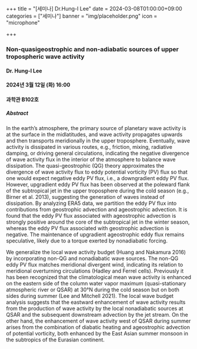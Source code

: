 ﻿+++
title = "[세미나] Dr.Hung-I Lee"
date = 2024-03-08T01:00:00+09:00
categories = ["세미나"]
banner = "img/placeholder.png"
icon = "microphone"

+++
### Non-quasigeostrophic and non-adiabatic sources of upper tropospheric wave activity

#### Dr. Hung-I Lee

#### 2024년 3월 12일 (화) 16:00

####  과학관 B102호

##### Abstract
In the earth’s atmosphere, the primary source of planetary wave activity is at the surface in the midlatitudes, and wave activity propagates upwards and then transports meridionally in the upper troposphere. Eventually, wave activity is dissipated in various routes, e.g., friction, mixing, radiative damping, or driving general circulations, indicating the negative divergence of wave activity flux in the interior of the atmosphere to balance wave dissipation. The quasi-geostrophic (QG) theory approximates the divergence of wave activity flux to eddy potential vorticity (PV) flux so that one would expect negative eddy PV flux, i.e., a downgradient eddy PV flux. However, upgradient eddy PV flux has been observed at the poleward flank of the subtropical jet in the upper troposphere during the cold season (e.g., Birner et al. 2013), suggesting the generation of waves instead of dissipation. By analyzing ERA5 data, we partition the eddy PV flux into contributions from geostrophic advection and ageostrophic advection. It is found that the eddy PV flux associated with ageostrophic advection is strongly positive around the core of the subtropical jet in the winter season, whereas the eddy PV flux associated with geostrophic advection is negative. The maintenance of upgradient ageostrophic eddy flux remains speculative, likely due to a torque exerted by nonadiabatic forcing. 

We generalize the local wave activity budget (Huang and Nakamura 2016) by incorporating non-QG and nonadiabatic wave sources. The non-QG eddy PV flux matches meridional divergent wind, indicating its relation to meridional overturning circulations (Hadley and Ferrel cells). Previously it has been recognized that the climatological mean wave activity is enhanced on the eastern side of the column water vapor maximum (quasi-stationary atmospheric river or QSAR) at 30°N during the cold season but on both sides during summer (Lee and Mitchell 2021). The local wave budget analysis suggests that the eastward enhancement of wave activity results from the production of wave activity by the local nonadiabatic sources at QSAR and the subsequent downstream advection by the jet stream. On the other hand, the enhancement of wave activity west of QSAR during summer arises from the combination of diabatic heating and ageostrophic advection of potential vorticity, both enhanced by the East Asian summer monsoon in the subtropics of the Eurasian continent.
